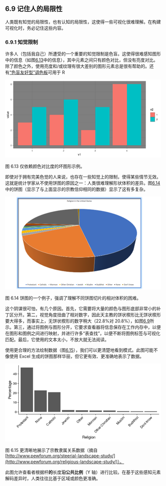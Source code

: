 ## 6.9 记住人的局限性

人类既有知觉的局限性，也有认知的局限性，这使得一些可视化很难理解。在构建可视化时，务必记住这些内容。

### 6.9.1 知觉限制

许多人（包括我自己）所遭受的一个重要的知觉限制是色盲。这使得很难感知图形中的信息（如图[6.13](#fig:badColors)中的信息），其中元素之间只有颜色对比，但没有亮度对比。除了颜色之外，使用亮度和/或纹理有很大差别的图形元素总是很有帮助的。还有[“色盲友好型”调色板](http://www.cookbook-r.com/Graphs/Colors_(ggplot2)/#a-colorblind-friendly-palette)可用于 R

![Example of a bad figure that relies solely on color contrast.](img/file41.png)

图 6.13 仅依赖颜色对比度的坏图形示例。

即使对于拥有完美色觉的人来说，也存在一些知觉上的限制，使得某些情节无效。这就是统计学家从不使用饼图的原因之一：人类很难理解形状体积的差异。图[6.14](#fig:pieChart)中的饼图（显示了与上面显示的宗教信仰相同的数据）显示了这有多复杂。

![An example of a pie chart, highlighting the difficult in apprehending the relative volume of the different pie slices.](img/file42.png)

图 6.14 饼图的一个例子，强调了理解不同饼图切片的相对体积的困难。

这个阴谋很可怕，有几个原因。首先，它需要将大量的颜色与图形底部非常小的补丁区分开。第二，视觉角度扭曲了相对数字，因此天主教的饼状楔形比无饼状楔形要大得多，而事实上，无饼状楔形的数字稍大（22.8%对 20.8%），如图[6.9](#fig:chartJunk)所示。第三，通过将图例与图形分开，它要求查看器将信息保存在工作内存中，以便在图形和图例之间进行映射，并进行许多“表查找”，以便不断将图例标签与可视化匹配。最后，它使用的文本太小，不放大就无法阅读。

使用更合理的方法绘制数据（图[6.15](#fig:religionBars)），我们可以更清楚地看到模式。此图可能不像使用 Excel 生成的饼图那样华丽，但它更有效、更准确地表示了数据。

![A clearer presentation of the religious affiliation data (obtained from http://www.pewforum.org/religious-landscape-study/).](img/file43.png)

图 6.15 更清晰地展示了宗教隶属关系数据（摘自[http://www.pewforum.org/steerial-landscape-study/](http://www.pewforum.org/religious-landscape-study/)）。

此图允许查看者根据杆**的**长度**沿公共比例**（Y 轴）进行比较。在基于这些感知元素解码差异时，人类往往比基于区域或颜色更准确。
